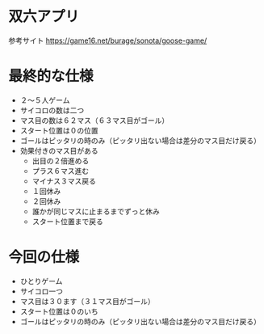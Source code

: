 ﻿# 双六アプリ
参考サイト
https://game16.net/burage/sonota/goose-game/

# 最終的な仕様
- ２〜５人ゲーム
- サイコロの数は二つ
- マス目の数は６２マス（６３マス目がゴール）
- スタート位置は０の位置
- ゴールはピッタリの時のみ（ピッタリ出ない場合は差分のマス目だけ戻る）
- 効果付きのマス目がある
    - 出目の２倍進める
    - プラス６マス進む
    - マイナス３マス戻る
    - １回休み
    - ２回休み
    - 誰かが同じマスに止まるまでずっと休み
    - スタート位置まで戻る

# 今回の仕様
- ひとりゲーム
- サイコロ一つ
- マス目は３０ます（３１マス目がゴール）
- スタート位置は０のいち
- ゴールはピッタリの時のみ（ピッタリ出ない場合は差分のマス目だけ戻る）